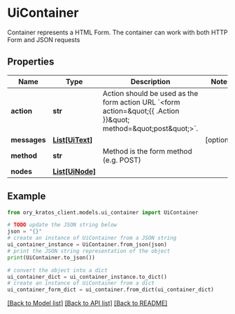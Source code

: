 # UiContainer

Container represents a HTML Form. The container can work with both HTTP Form and JSON requests

## Properties

Name | Type | Description | Notes
------------ | ------------- | ------------- | -------------
**action** | **str** | Action should be used as the form action URL &#x60;&lt;form action&#x3D;\&quot;{{ .Action }}\&quot; method&#x3D;\&quot;post\&quot;&gt;&#x60;. | 
**messages** | [**List[UiText]**](UiText.md) |  | [optional] 
**method** | **str** | Method is the form method (e.g. POST) | 
**nodes** | [**List[UiNode]**](UiNode.md) |  | 

## Example

```python
from ory_kratos_client.models.ui_container import UiContainer

# TODO update the JSON string below
json = "{}"
# create an instance of UiContainer from a JSON string
ui_container_instance = UiContainer.from_json(json)
# print the JSON string representation of the object
print(UiContainer.to_json())

# convert the object into a dict
ui_container_dict = ui_container_instance.to_dict()
# create an instance of UiContainer from a dict
ui_container_form_dict = ui_container.from_dict(ui_container_dict)
```
[[Back to Model list]](../README.md#documentation-for-models) [[Back to API list]](../README.md#documentation-for-api-endpoints) [[Back to README]](../README.md)


